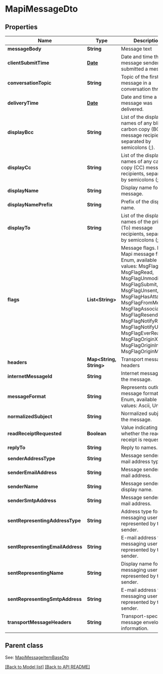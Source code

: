 
# MapiMessageDto
## Properties
Name | Type | Description | Notes
------------ | ------------- | ------------- | -------------
**messageBody** | **String** | Message text              |  [optional]
**clientSubmitTime** | [**Date**](Date.md) | Date and time the message sender submitted a message.              | 
**conversationTopic** | **String** | Topic of the first message in a conversation thread.              |  [optional]
**deliveryTime** | [**Date**](Date.md) | Date and time a message was delivered.              | 
**displayBcc** | **String** | List of the display names of any blind carbon copy (BCC) message recipients, separated by semicolons (;).              |  [optional]
**displayCc** | **String** | List of the display names of any carbon copy (CC) message recipients, separated by semicolons (;).              |  [optional]
**displayName** | **String** | Display name for the message.              |  [optional]
**displayNamePrefix** | **String** | Prefix of the display name.              |  [optional]
**displayTo** | **String** | List of the display names of the primary (To) message recipients, separated by semicolons (;).              |  [optional]
**flags** | **List&lt;String&gt;** | Message flags.              Items: Mapi message flags. Enum, available values: MsgFlagZero, MsgFlagRead, MsgFlagUnmodified, MsgFlagSubmit, MsgFlagUnsent, MsgFlagHasAttach, MsgFlagFromMe, MsgFlagAssociated, MsgFlagResend, MsgFlagNotifyRead, MsgFlagNotifyUnread, MsgFlagEverRead, MsgFlagOriginX400, MsgFlagOriginInternet, MsgFlagOriginMiscExt |  [optional]
**headers** | **Map&lt;String, String&gt;** | Transport message headers              |  [optional]
**internetMessageId** | **String** | Internet message id of the message.              |  [optional]
**messageFormat** | **String** | Represents outlook message format. Enum, available values: Ascii, Unicode | 
**normalizedSubject** | **String** | Normalized subject of the message.              |  [optional]
**readReceiptRequested** | **Boolean** | Value indicating whether the read receipt is requested. | 
**replyTo** | **String** | Reply to names. |  [optional]
**senderAddressType** | **String** | Message sender&#39;s e-mail address type. |  [optional]
**senderEmailAddress** | **String** | Message sender&#39;s e-mail address. |  [optional]
**senderName** | **String** | Message sender&#39;s display name. |  [optional]
**senderSmtpAddress** | **String** | Message sender&#39;s e-mail address. |  [optional]
**sentRepresentingAddressType** | **String** | Address type for the messaging user represented by the sender. |  [optional]
**sentRepresentingEmailAddress** | **String** | E-mail address for the messaging user represented by the sender. |  [optional]
**sentRepresentingName** | **String** | Display name for the messaging user represented by the sender. |  [optional]
**sentRepresentingSmtpAddress** | **String** | E-mail address for the messaging user represented by the sender. |  [optional]
**transportMessageHeaders** | **String** | Transport-specific message envelope information. |  [optional]


## Parent class

See: [MapiMessageItemBaseDto](MapiMessageItemBaseDto.md)

[[Back to Model list]](Models.md) [[Back to API README]](README.md)

